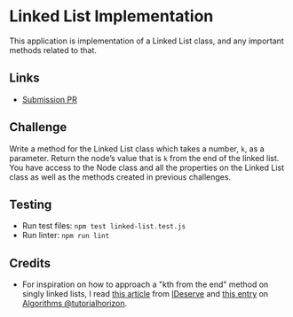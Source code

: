 # Linked List Implementation
This application is implementation of a Linked List class, and any important methods related to that.
    
## Links
- [Submission PR](https://github.com/madisonstehle/data-structures-and-algorithms/pull/38)
    
## Challenge
Write a method for the Linked List class which takes a number, `k`, as a parameter. Return the node’s value that is `k` from the end of the linked list. You have access to the Node class and all the properties on the Linked List class as well as the methods created in previous challenges.
    
## Testing
 - Run test files: `npm test linked-list.test.js`
 - Run linter: `npm run lint`

## Credits
- For inspiration on how to approach a "kth from the end" method on singly linked lists, I read [this article](https://www.ideserve.co.in/learn/find-nth-node-from-the-end-of-linked-list) from [IDeserve](https://www.ideserve.co.in/) and [this entry](https://algorithms.tutorialhorizon.com/to-find-the-kth-to-last-element-of-a-singly-linked-list/) on [Algorithms @tutorialhorizon](https://algorithms.tutorialhorizon.com/).
